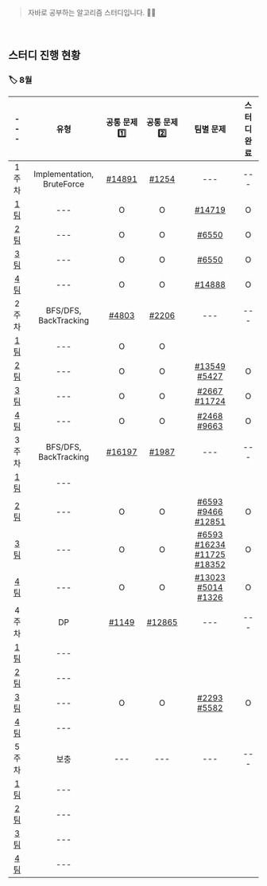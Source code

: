 <!-- 팀별 문제는 [[#번호]]() <- 이러한 형식으로 문제 추가해주기 !! -->
<!-- 팀별 차수, 유형 문항은 비워두기 -->
<!-- 공통 문제1️⃣, 공통 문제2️⃣, 스터디 완료 문항은 O/X로 표시 -->

>자바로 공부하는 알고리즘 스터디입니다. 🧑‍💻

</br>

<h2>스터디 진행 현황</h2>

<h3>🏷 8월</h3>

| --- | 유형 | 공통 문제1️⃣ | 공통 문제2️⃣ | 팀별 문제 | 스터디 완료 |
| :--: | :--: | :--: | :--: | :--: | :--: |
| 1주차 | Implementation, BruteForce | [#14891](https://www.acmicpc.net/problem/14891) | [#1254](https://www.acmicpc.net/problem/1254) | --- | --- |
| [1팀](https://github.com/SSAFY8-Study/Java-Algorithm-Study/tree/1%EC%A1%B0) | --- | O | O | [#14719](https://www.acmicpc.net/problem/14719) | O |
| [2팀](https://github.com/SSAFY8-Study/Java-Algorithm-Study/tree/2%EC%A1%B0) | --- | O | O | [#6550](https://www.acmicpc.net/problem/6550) | O |
| [3팀](https://github.com/SSAFY8-Study/Java-Algorithm-Study/tree/3%EC%A1%B0) | --- | O | O | [#6550](https://www.acmicpc.net/problem/6550) | O |
| [4팀](https://github.com/SSAFY8-Study/Java-Algorithm-Study/tree/4%EC%A1%B0) | --- | O | O | [#14888](https://www.acmicpc.net/problem/14888)| O |
| 2주차 | BFS/DFS, BackTracking | [#4803](https://www.acmicpc.net/problem/4803) | [#2206](https://www.acmicpc.net/problem/2206) | --- | --- |
| [1팀](https://github.com/SSAFY8-Study/Java-Algorithm-Study/tree/1%EC%A1%B0) | --- | O | O |  |  |
| [2팀](https://github.com/SSAFY8-Study/Java-Algorithm-Study/tree/2%EC%A1%B0) | --- | O | O | [#13549](https://www.acmicpc.net/problem/13549) [#5427](https://www.acmicpc.net/problem/5427) | O |
| [3팀](https://github.com/SSAFY8-Study/Java-Algorithm-Study/tree/3%EC%A1%B0) | --- | O | O | [#2667](https://www.acmicpc.net/problem/2667) [#11724](https://www.acmicpc.net/problem/11724) | O |
| [4팀](https://github.com/SSAFY8-Study/Java-Algorithm-Study/tree/4%EC%A1%B0) | --- | O | O | [#2468](https://www.acmicpc.net/problem/2468) [#9663](https://www.acmicpc.net/problem/9663) | O |
| 3주차 | BFS/DFS, BackTracking | [#16197](https://www.acmicpc.net/problem/16197) | [#1987](https://www.acmicpc.net/problem/1987) | --- | --- |
| [1팀](https://github.com/SSAFY8-Study/Java-Algorithm-Study/tree/1%EC%A1%B0) | --- |  |  |  |  |
| [2팀](https://github.com/SSAFY8-Study/Java-Algorithm-Study/tree/2%EC%A1%B0) | --- | O | O | [#6593](https://www.acmicpc.net/problem/6593) [#9466](https://www.acmicpc.net/problem/9466) [#12851](https://www.acmicpc.net/problem/12851) | O |
| [3팀](https://github.com/SSAFY8-Study/Java-Algorithm-Study/tree/3%EC%A1%B0) | --- | O | O | [#6593](https://www.acmicpc.net/problem/6593)  [#16234](https://www.acmicpc.net/problem/16234)  [#11725](https://www.acmicpc.net/problem/11725) [#18352](https://www.acmicpc.net/problem/18352)| O |
| [4팀](https://github.com/SSAFY8-Study/Java-Algorithm-Study/tree/4%EC%A1%B0) | --- | O | O | [#13023](https://www.acmicpc.net/problem/13023)  [#5014](https://www.acmicpc.net/problem/5014) [#1326](https://www.acmicpc.net/problem/1326) | O |
| 4주차 | DP | [#1149](https://www.acmicpc.net/problem/1149) | [#12865](https://www.acmicpc.net/problem/12865) | --- | --- |
| [1팀](https://github.com/SSAFY8-Study/Java-Algorithm-Study/tree/1%EC%A1%B0) | --- |  |  |  |  |
| [2팀](https://github.com/SSAFY8-Study/Java-Algorithm-Study/tree/2%EC%A1%B0) | --- |  |  |  |  |
| [3팀](https://github.com/SSAFY8-Study/Java-Algorithm-Study/tree/3%EC%A1%B0) | --- | O | O | [#2293](https://www.acmicpc.net/problem/2293) [#5582](https://www.acmicpc.net/problem/5582)  | O |
| [4팀](https://github.com/SSAFY8-Study/Java-Algorithm-Study/tree/4%EC%A1%B0) | --- |  |  |  |  |
| 5주차 | 보충 | --- | --- | --- | --- |
| [1팀](https://github.com/SSAFY8-Study/Java-Algorithm-Study/tree/1%EC%A1%B0) | --- |  |  |  |  |
| [2팀](https://github.com/SSAFY8-Study/Java-Algorithm-Study/tree/2%EC%A1%B0) | --- |  |  |  |  |
| [3팀](https://github.com/SSAFY8-Study/Java-Algorithm-Study/tree/3%EC%A1%B0) | --- |  |  |  |  |
| [4팀](https://github.com/SSAFY8-Study/Java-Algorithm-Study/tree/4%EC%A1%B0) | --- |  |  |  |  |
